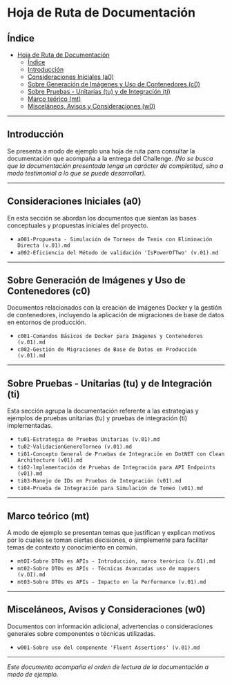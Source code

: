 # Hoja de Ruta de Documentación

## Índice

- [Hoja de Ruta de Documentación](#hoja-de-ruta-de-documentación)
  - [Índice](#índice)
  - [Introducción](#introducción)
  - [Consideraciones Iniciales (a0)](#consideraciones-iniciales-a0)
  - [Sobre Generación de Imágenes y Uso de Contenedores (c0)](#sobre-generación-de-imágenes-y-uso-de-contenedores-c0)
  - [Sobre Pruebas - Unitarias (tu) y de Integración (ti)](#sobre-pruebas---unitarias-tu-y-de-integración-ti)
  - [Marco teórico (mt)](#marco-teórico-mt)
  - [Misceláneos, Avisos y Consideraciones (w0)](#misceláneos-avisos-y-consideraciones-w0)

---

## Introducción

Se presenta a modo de ejemplo una hoja de ruta para consultar la documentación que acompaña a la entrega del Challenge.
_(No se busca que la documentación presentada tenga un carácter de completitud, sino a modo testimonial a lo que se puede desarrollar)._

---

## Consideraciones Iniciales (a0)

En esta sección se abordan los documentos que sientan las bases conceptuales y propuestas iniciales del proyecto.

- `a001-Propuesta - Simulación de Torneos de Tenis con Eliminación Directa (v.01).md`
- `a002-Eficiencia del Método de validación 'IsPowerOfTwo' (v.01).md`

---

## Sobre Generación de Imágenes y Uso de Contenedores (c0)

Documentos relacionados con la creación de imágenes Docker y la gestión de contenedores, incluyendo la aplicación de migraciones de base de datos en entornos de producción.

- `c001-Comandos Básicos de Docker para Imágenes y Contenedores (v.01).md`
- `c002-Gestión de Migraciones de Base de Datos en Producción (v.01).md`

---

## Sobre Pruebas - Unitarias (tu) y de Integración (ti)

Esta sección agrupa la documentación referente a las estrategias y ejemplos de pruebas unitarias (tu) y pruebas de integración (ti) implementadas.

- `tu01-Estrategia de Pruebas Unitarias (v.01).md`
- `tu02-ValidacionGeneroTorneo (v.01).md`
- `ti01-Concepto General de Pruebas de Integración en DotNET con Clean Architecture (v01).md`
- `ti02-lmplementación de Pruebas de Integración para API Endpoints (v01).md`
- `ti03-Manejo de IDs en Pruebas de Integración (v01).md`
- `ti04-Prueba de Integración para Simulación de Tomeo (v01).md`

---

## Marco teórico (mt)

A modo de ejemplo se presentan temas que justifican y explican motivos por lo cuales se toman ciertas decisiones, o simplemente para facilitar temas de contexto y conocimiento en común.

- `mtOI-Sobre DTOs es APIs - Introducción, marco terórico (v.01).md`
- `mt02-Sobre DTOs es APIs - Técnicas Avanzadas uso de mappers (v.OI).md`
- `mt03-Sobre DTOs es APIs - Impacto en la Performance (v.01).md`

---

## Misceláneos, Avisos y Consideraciones (w0)

Documentos con información adicional, advertencias o consideraciones generales sobre componentes o técnicas utilizadas.

- `w001-Sobre uso del componente 'Fluent Assertions' (v.01).md`

---

_Este documento acompaña el orden de lectura de la documentación a modo de ejemplo._
